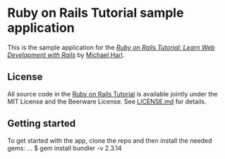 # Ruby on Rails Tutorial sample application

This is the sample application for the 
[*Ruby on Rails Tutorial:
Learn Web Development with Rails*](https://www.railstutorial.org/)
by [Michael Harl](https://www.michaelhartl.com/).

## License

All source code in the [Ruby on Rails Tutorial](https://www.railstutorial.org/)
is available jointly under the MIT License and the Beerware License. See
[LICENSE.md](LICENSE.md) for details.

## Getting started

To get started with the app, clone the repo and then install the needed gems:
...
$ gem install bundler -v 2.3.14

